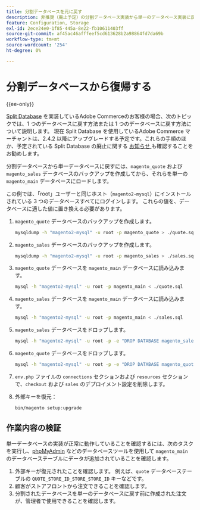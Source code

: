 ```yaml
---
title: 分割データベースを元に戻す
description: 非推奨（廃止予定）の分割データベース実装から単一のデータベース実装に戻す。
feature: Configuration, Storage
exl-id: 2ece24e0-1f85-445a-8e22-fb10611403ff
source-git-commit: af45ac46afffeef5cd613628b2a98864fd7da69b
workflow-type: tm+mt
source-wordcount: '254'
ht-degree: 0%

---
```


# 分割データベースから復帰する

{{ee-only}}

[Split Database](multi-master.md) を実装しているAdobe Commerceのお客様の場合、次のトピックでは、1 つのデータベースに戻す方法または 1 つのデータベースに戻す方法について説明します。 現在 Split Database を使用しているAdobe Commerce マーチャントは、2.4.2 以降にアップグレードする予定です。これらの手順のほか、予定されている Split Database の廃止に関する [ お知らせ ](https://community.magento.com/t5/Magento-DevBlog/Deprecation-of-Split-Database-in-Magento-Commerce/ba-p/465187) も確認することをお勧めします。

分割データベースから単一データベースに戻すには、`magento_quote` および `magento_sales` データベースのバックアップを作成してから、それらを単一の `magento_main` データベースにロードします。

この例では、「root」ユーザーと同じホスト（`magento2-mysql`）にインストールされている 3 つのデータベースすべてにログインします。 これらの値を、データベースに適した値に置き換える必要があります。

1. `magento_quote` データベースのバックアップを作成します。

   ```bash
   mysqldump -h "magento2-mysql" -u root -p magento_quote > ./quote.sql
   ```

1. `magento_sales` データベースのバックアップを作成します。

   ```bash
   mysqldump -h "magento2-mysql" -u root -p magento_sales > ./sales.sql
   ```

1. `magento_quote` データベースを `magento_main` データベースに読み込みます。

   ```bash
   mysql -h "magento2-mysql" -u root -p magento_main < ./quote.sql
   ```

1. `magento_sales` データベースを `magento_main` データベースに読み込みます。

   ```bash
   mysql -h "magento2-mysql" -u root -p magento_main < ./sales.sql
   ```

1. `magento_sales` データベースをドロップします。

   ```bash
   mysql -h "magento2-mysql" -u root -p -e "DROP DATABASE magento_sales;"
   ```

1. `magento_quote` データベースをドロップします。

   ```bash
   mysql -h "magento2-mysql" -u root -p -e "DROP DATABASE magento_quote;"
   ```

1. `env.php` ファイルの `connections` セクションおよび `resources` セクションで、`checkout` および `sales` のデプロイメント設定を削除します。
1. 外部キーを復元：

   ```bash
   bin/magento setup:upgrade
   ```

## 作業内容の検証

単一データベースの実装が正常に動作していることを確認するには、次のタスクを実行し、[phpMyAdmin](../../installation/prerequisites/optional-software.md#phpmyadmin) などのデータベースツールを使用して `magento_main` のデータベーステーブルにデータが追加されていることを確認します。

1. 外部キーが復元されたことを確認します。 例えば、`quote` データベーステーブルの `QUOTE_STORE_ID_STORE_STORE_ID` キーなどです。
1. 顧客がストアフロントから注文できることを確認します。
1. 分割されたデータベースを単一のデータベースに戻す前に作成された注文が、管理者で使用できることを確認します。
